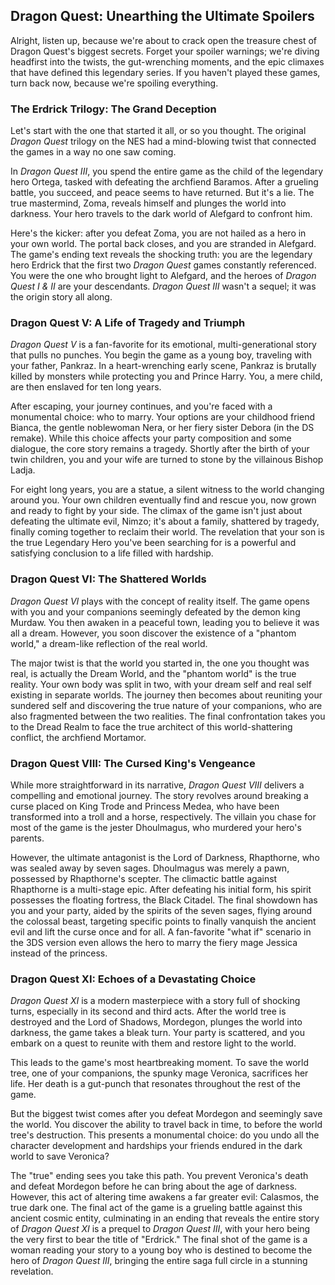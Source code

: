 ## Dragon Quest: Unearthing the Ultimate Spoilers

Alright, listen up, because we're about to crack open the treasure chest of Dragon Quest's biggest secrets. Forget your spoiler warnings; we're diving headfirst into the twists, the gut-wrenching moments, and the epic climaxes that have defined this legendary series. If you haven't played these games, turn back now, because we're spoiling everything.

### The Erdrick Trilogy: The Grand Deception

Let's start with the one that started it all, or so you thought. The original *Dragon Quest* trilogy on the NES had a mind-blowing twist that connected the games in a way no one saw coming.

In *Dragon Quest III*, you spend the entire game as the child of the legendary hero Ortega, tasked with defeating the archfiend Baramos. After a grueling battle, you succeed, and peace seems to have returned. But it's a lie. The true mastermind, Zoma, reveals himself and plunges the world into darkness. Your hero travels to the dark world of Alefgard to confront him.

Here's the kicker: after you defeat Zoma, you are not hailed as a hero in your own world. The portal back closes, and you are stranded in Alefgard. The game's ending text reveals the shocking truth: you are the legendary hero Erdrick that the first two *Dragon Quest* games constantly referenced. You were the one who brought light to Alefgard, and the heroes of *Dragon Quest I & II* are your descendants. *Dragon Quest III* wasn't a sequel; it was the origin story all along.

### Dragon Quest V: A Life of Tragedy and Triumph

*Dragon Quest V* is a fan-favorite for its emotional, multi-generational story that pulls no punches. You begin the game as a young boy, traveling with your father, Pankraz. In a heart-wrenching early scene, Pankraz is brutally killed by monsters while protecting you and Prince Harry. You, a mere child, are then enslaved for ten long years.

After escaping, your journey continues, and you're faced with a monumental choice: who to marry. Your options are your childhood friend Bianca, the gentle noblewoman Nera, or her fiery sister Debora (in the DS remake). While this choice affects your party composition and some dialogue, the core story remains a tragedy. Shortly after the birth of your twin children, you and your wife are turned to stone by the villainous Bishop Ladja.

For eight long years, you are a statue, a silent witness to the world changing around you. Your own children eventually find and rescue you, now grown and ready to fight by your side. The climax of the game isn't just about defeating the ultimate evil, Nimzo; it's about a family, shattered by tragedy, finally coming together to reclaim their world. The revelation that your son is the true Legendary Hero you've been searching for is a powerful and satisfying conclusion to a life filled with hardship.

### Dragon Quest VI: The Shattered Worlds

*Dragon Quest VI* plays with the concept of reality itself. The game opens with you and your companions seemingly defeated by the demon king Murdaw. You then awaken in a peaceful town, leading you to believe it was all a dream. However, you soon discover the existence of a "phantom world," a dream-like reflection of the real world.

The major twist is that the world you started in, the one you thought was real, is actually the Dream World, and the "phantom world" is the true reality. Your own body was split in two, with your dream self and real self existing in separate worlds. The journey then becomes about reuniting your sundered self and discovering the true nature of your companions, who are also fragmented between the two realities. The final confrontation takes you to the Dread Realm to face the true architect of this world-shattering conflict, the archfiend Mortamor.

### Dragon Quest VIII: The Cursed King's Vengeance

While more straightforward in its narrative, *Dragon Quest VIII* delivers a compelling and emotional journey. The story revolves around breaking a curse placed on King Trode and Princess Medea, who have been transformed into a troll and a horse, respectively. The villain you chase for most of the game is the jester Dhoulmagus, who murdered your hero's parents.

However, the ultimate antagonist is the Lord of Darkness, Rhapthorne, who was sealed away by seven sages. Dhoulmagus was merely a pawn, possessed by Rhapthorne's scepter. The climactic battle against Rhapthorne is a multi-stage epic. After defeating his initial form, his spirit possesses the floating fortress, the Black Citadel. The final showdown has you and your party, aided by the spirits of the seven sages, flying around the colossal beast, targeting specific points to finally vanquish the ancient evil and lift the curse once and for all. A fan-favorite "what if" scenario in the 3DS version even allows the hero to marry the fiery mage Jessica instead of the princess.

### Dragon Quest XI: Echoes of a Devastating Choice

*Dragon Quest XI* is a modern masterpiece with a story full of shocking turns, especially in its second and third acts. After the world tree is destroyed and the Lord of Shadows, Mordegon, plunges the world into darkness, the game takes a bleak turn. Your party is scattered, and you embark on a quest to reunite with them and restore light to the world.

This leads to the game's most heartbreaking moment. To save the world tree, one of your companions, the spunky mage Veronica, sacrifices her life. Her death is a gut-punch that resonates throughout the rest of the game.

But the biggest twist comes after you defeat Mordegon and seemingly save the world. You discover the ability to travel back in time, to before the world tree's destruction. This presents a monumental choice: do you undo all the character development and hardships your friends endured in the dark world to save Veronica?

The "true" ending sees you take this path. You prevent Veronica's death and defeat Mordegon before he can bring about the age of darkness. However, this act of altering time awakens a far greater evil: Calasmos, the true dark one. The final act of the game is a grueling battle against this ancient cosmic entity, culminating in an ending that reveals the entire story of *Dragon Quest XI* is a prequel to *Dragon Quest III*, with your hero being the very first to bear the title of "Erdrick." The final shot of the game is a woman reading your story to a young boy who is destined to become the hero of *Dragon Quest III*, bringing the entire saga full circle in a stunning revelation.